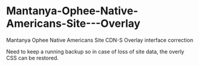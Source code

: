 # Mantanya-Ophee-Native-Americans-Site---Overlay
Mantanya Ophee Native Americans Site CDN-S Overlay interface correction

Need to keep a running backup so in case of loss of site data, the overly CSS can be restored.
